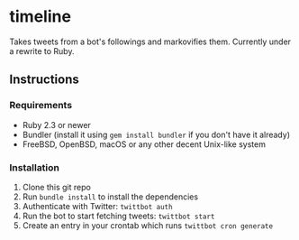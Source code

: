# timeline
Takes tweets from a bot's followings and markovifies them.  Currently under a rewrite to Ruby.

## Instructions

### Requirements

* Ruby 2.3 or newer
* Bundler (install it using `gem install bundler` if you don't have it already)
* FreeBSD, OpenBSD, macOS or any other decent Unix-like system

### Installation

1. Clone this git repo
2. Run `bundle install` to install the dependencies
3. Authenticate with Twitter: `twittbot auth`
4. Run the bot to start fetching tweets: `twittbot start`
5. Create an entry in your crontab which runs `twittbot cron generate`

